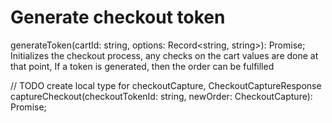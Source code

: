 # Generate checkout token

generateToken(cartId: string, options: Record<string, string>): Promise<CheckoutToken>;
Initializes the checkout process, any checks on the cart values are done at that point,
If a token is generated, then the order can be fulfilled

// TODO create local type for checkoutCapture, CheckoutCaptureResponse
captureCheckout(checkoutTokenId: string, newOrder: CheckoutCapture): Promise<CheckoutCaptureResponse>;
